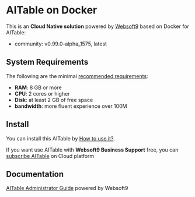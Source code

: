 # AITable on Docker  

This is an **Cloud Native solution** powered by [Websoft9](https://www.websoft9.com) based on Docker for AITable:

 - community:  v0.99.0-alpha_1575, latest


## System Requirements

The following are the minimal [recommended requirements](https://github.com/apitable/apitable/blob/develop/docker-compose.yaml):

* **RAM**: 8 GB or more
* **CPU**: 2 cores or higher
* **Disk**: at least 2 GB of free space
* **bandwidth**: more fluent experience over 100M  

## Install

You can install this AITable by [How to use it?](https://github.com/Websoft9/docker-library#how-to-use-it).   

If you want use AITable with **Websoft9 Business Support** free, you can [subscribe AITable](https://www.websoft9.com/apps) on Cloud platform

## Documentation

[AITable Administrator Guide](https://support.websoft9.com/docs/aitable ) powered by Websoft9
